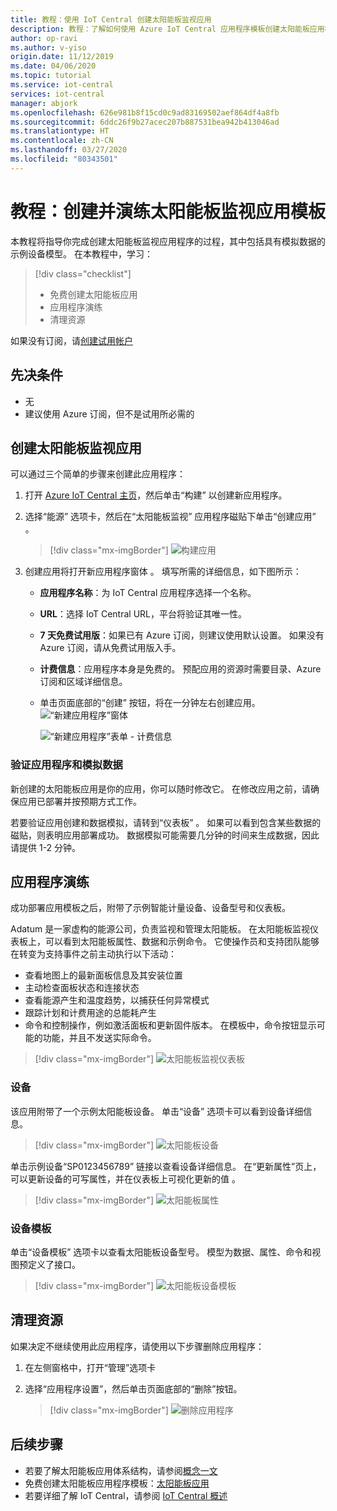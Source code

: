 ```yaml
---
title: 教程：使用 IoT Central 创建太阳能板监视应用
description: 教程：了解如何使用 Azure IoT Central 应用程序模板创建太阳能板应用程序。
author: op-ravi
ms.author: v-yiso
origin.date: 11/12/2019
ms.date: 04/06/2020
ms.topic: tutorial
ms.service: iot-central
services: iot-central
manager: abjork
ms.openlocfilehash: 626e981b8f15cd0c9ad83169502aef864df4a8fb
ms.sourcegitcommit: 6ddc26f9b27acec207b887531bea942b413046ad
ms.translationtype: HT
ms.contentlocale: zh-CN
ms.lasthandoff: 03/27/2020
ms.locfileid: "80343501"
---
```

# <a name="tutorial-create-and-walk-through-the-solar-panel-monitoring-app-template"></a>教程：创建并演练太阳能板监视应用模板 



本教程将指导你完成创建太阳能板监视应用程序的过程，其中包括具有模拟数据的示例设备模型。 在本教程中，学习：


> [!div class="checklist"]
> * 免费创建太阳能板应用
> * 应用程序演练
> * 清理资源


如果没有订阅，请[创建试用帐户](https://www.azure.cn/pricing/1rmb-trial)

## <a name="prerequisites"></a>先决条件
- 无
- 建议使用 Azure 订阅，但不是试用所必需的


## <a name="create-a-solar-panel-monitoring-app"></a>创建太阳能板监视应用 

可以通过三个简单的步骤来创建此应用程序：

1. 打开 [Azure IoT Central 主页](https://apps.azureiotcentral.com)，然后单击“构建”  以创建新应用程序。 

2. 选择“能源”  选项卡，然后在“太阳能板监视”  应用程序磁贴下单击“创建应用”  。 

    > [!div class="mx-imgBorder"]
    > ![构建应用](media/tutorial-iot-central-solar-panel/solar-panel-build.png)
  
3. 创建应用将打开新应用程序窗体   。 填写所需的详细信息，如下图所示：
    * **应用程序名称**：为 IoT Central 应用程序选择一个名称。 
    * **URL**：选择 IoT Central URL，平台将验证其唯一性。
    * **7 天免费试用版**：如果已有 Azure 订阅，则建议使用默认设置。 如果没有 Azure 订阅，请从免费试用版入手。
    * **计费信息**：应用程序本身是免费的。 预配应用的资源时需要目录、Azure 订阅和区域详细信息。
    * 单击页面底部的“创建”  按钮，将在一分钟左右创建应用。
        ![“新建应用程序”窗体](media/tutorial-iot-central-solar-panel/solar-panel-create-app.png)
        
        ![“新建应用程序”表单 - 计费信息](media/tutorial-iot-central-solar-panel/solar-panel-create-app-billinginfo.png)


### <a name="verify-the-application-and-simulated-data"></a>验证应用程序和模拟数据

新创建的太阳能板应用是你的应用，你可以随时修改它。 在修改应用之前，请确保应用已部署并按预期方式工作。

若要验证应用创建和数据模拟，请转到“仪表板”  。 如果可以看到包含某些数据的磁贴，则表明应用部署成功。 数据模拟可能需要几分钟的时间来生成数据，因此请提供 1-2 分钟。 

## <a name="application-walk-through"></a>应用程序演练
成功部署应用模板之后，附带了示例智能计量设备、设备型号和仪表板。

Adatum 是一家虚构的能源公司，负责监视和管理太阳能板。 在太阳能板监视仪表板上，可以看到太阳能板属性、数据和示例命令。 它使操作员和支持团队能够在转变为支持事件之前主动执行以下活动：
* 查看地图上的最新面板信息及其安装位置
* 主动检查面板状态和连接状态
* 查看能源产生和温度趋势，以捕获任何异常模式
* 跟踪计划和计费用途的总能耗产生
* 命令和控制操作，例如激活面板和更新固件版本。 在模板中，命令按钮显示可能的功能，并且不发送实际命令。

> [!div class="mx-imgBorder"]
> ![太阳能板监视仪表板](media/tutorial-iot-central-solar-panel/solar-panel-dashboard.png)

### <a name="devices"></a>设备
该应用附带了一个示例太阳能板设备。 单击“设备”  选项卡可以看到设备详细信息。

> [!div class="mx-imgBorder"]
> ![太阳能板设备](media/tutorial-iot-central-solar-panel/solar-panel-device.png)


单击示例设备“SP0123456789”  链接以查看设备详细信息。 在“更新属性”页上，可以更新设备的可写属性，并在仪表板上可视化更新的值  。 

> [!div class="mx-imgBorder"]
> ![太阳能板属性](media/tutorial-iot-central-solar-panel/solar-panel-device-properties.png)


### <a name="device-template"></a>设备模板
单击“设备模板”  选项卡以查看太阳能板设备型号。 模型为数据、属性、命令和视图预定义了接口。

> [!div class="mx-imgBorder"]
> ![太阳能板设备模板](media/tutorial-iot-central-solar-panel/solar-panel-device-templates.png)


## <a name="clean-up-resources"></a>清理资源
如果决定不继续使用此应用程序，请使用以下步骤删除应用程序：

1. 在左侧窗格中，打开“管理”选项卡
2. 选择“应用程序设置”，然后单击页面底部的“删除”按钮。 

    > [!div class="mx-imgBorder"]
    > ![删除应用程序](media/tutorial-iot-central-solar-panel/solar-panel-delete-app.png)


## <a name="next-steps"></a>后续步骤
* 若要了解太阳能板应用体系结构，请参阅[概念一文](/iot-central/energy/concept-iot-central-solar-panel-app)
* 免费创建太阳能板应用程序模板：[太阳能板应用](https://apps.azureiotcentral.com/build/new/solar-panel-monitoring)
* 若要详细了解 IoT Central，请参阅 [IoT Central 概述](/iot-central/)

